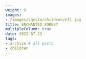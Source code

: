 ```yaml
---
weight: 9
images:
- /images/sqsite/children/ef1.jpg
title: ENCHANTED FOREST
multipleColumn: true
date: 2022-07-23
tags:
- archive # all posts
- children
---
```

